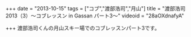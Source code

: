 +++
date = "2013-10-15"
tags = ["コブ","渡部浩司","月山"]
title = "渡部浩司2013（3）〜コブレッスン in Gassan パート3〜"
videoid = "28aOXdnafyA"

+++
渡部浩司くんの月山スキー場でのコブレッスンパート3です。
